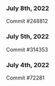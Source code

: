 ### July 8th, 2022

Commit #248812

### July 5th, 2022

Commit #314353


### July 4th, 2022

Commit #72281
